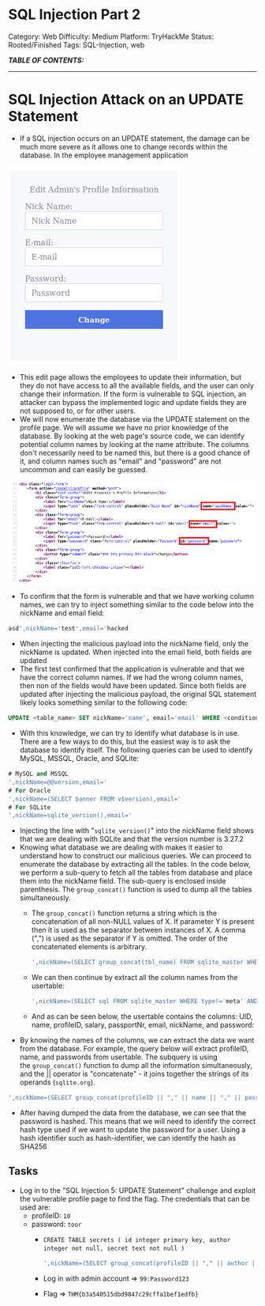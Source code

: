 # SQL Injection Part 2

Category: Web
Difficulty: Medium
Platform: TryHackMe
Status: Rooted/Finished
Tags: SQL-Injection, web

***TABLE OF CONTENTS:***

---

# **SQL Injection Attack on an UPDATE Statement**

- If a SQL injection occurs on an UPDATE statement, the damage can be much more severe as it allows one to change records within the database. In the employee management application

![profile.png](SQL%20Injection%20Part%202%20823ada8f8d6c4dcca401769441cc5b85/profile.png)

- This edit page allows the employees to update their information, but they do not have access to all the available fields, and the user can only change their information. If the form is vulnerable to SQL injection, an attacker can bypass the implemented logic and update fields they are not supposed to, or for other users.
- We will now enumerate the database via the UPDATE statement on the profile page. We will assume we have no prior knowledge of the database. By looking at the web page's source code, we can identify potential column names by looking at the name attribute. The columns don't necessarily need to be named this, but there is a good chance of it, and column names such as "email" and "password" are not uncommon and can easily be guessed.

![sql.png](SQL%20Injection%20Part%202%20823ada8f8d6c4dcca401769441cc5b85/sql.png)

- To confirm that the form is vulnerable and that we have working column names, we can try to inject something similar to the code below into the nickName and email field:

```sql
asd',nickName='test',email='hacked
```

- When injecting the malicious payload into the nickName field, only the nickName is updated. When injected into the email field, both fields are updated
- The first test confirmed that the application is vulnerable and that we have the correct column names. If we had the wrong column names, then non of the fields would have been updated. Since both fields are updated after injecting the malicious payload, the original SQL statement likely looks something similar to the following code:

```sql
UPDATE <table_name> SET nickName='name', email='email' WHERE <condition>
```

- With this knowledge, we can try to identify what database is in use. There are a few ways to do this, but the easiest way is to ask the database to identify itself. The following queries can be used to identify MySQL, MSSQL, Oracle, and SQLite:

```sql
# MySQL and MSSQL
',nickName=@@version,email='
# For Oracle
',nickName=(SELECT banner FROM v$version),email='
# For SQLite
',nickName=sqlite_version(),email='
```

- Injecting the line with "`sqlite_version()`" into the nickName field shows that we are dealing with SQLite and that the version number is 3.27.2
- Knowing what database we are dealing with makes it easier to understand how to construct our malicious queries. We can proceed to enumerate the database by extracting all the tables. In the code below, we perform a sub-query to fetch all the tables from database and place them into the nickName field. The sub-query is enclosed inside parenthesis. The `group_concat()` function is used to dump all the tables simultaneously.
    - The `group_concat()` function returns a string which is the concatenation of all non-NULL values of X. If parameter Y is present then it is used as the separator between instances of X. A comma (",") is used as the separator if Y is omitted. The order of the concatenated elements is arbitrary.
        
        ```sql
        ',nickName=(SELECT group_concat(tbl_name) FROM sqlite_master WHERE type='table' and tbl_name NOT like 'sqlite_%'),email='
        ```
        
    - We can then continue by extract all the column names from the usertable:
        
        ```sql
        ',nickName=(SELECT sql FROM sqlite_master WHERE type!='meta' AND sql NOT NULL AND name ='usertable'),email='
        ```
        
    - And as can be seen below, the usertable contains the columns: UID, name, profileID, salary, passportNr, email, nickName, and password:
- By knowing the names of the columns, we can extract the data we want from the database. For example, the query below will extract profileID, name, and passwords from usertable. The subquery is using the `group_concat()` function to dump all the information simultaneously, and the [||](https://sqlite.org/lang_expr.html#operators) operator is "concatenate" - it joins together the strings of its operands (`sqlite.org`).

```sql
',nickName=(SELECT group_concat(profileID || "," || name || "," || password || ":") from usertable),email='
```

- After having dumped the data from the database, we can see that the password is hashed. This means that we will need to identify the correct hash type used if we want to update the password for a user. Using a hash identifier such as hash-identifier, we can identify the hash as SHA256

## **Tasks**

- Log in to the "SQL Injection 5: UPDATE Statement" challenge and exploit the vulnerable profile page to find the flag. The credentials that can be used are:
    - profileID: `10`
    - password: `toor`
        - `CREATE TABLE secrets ( id integer primary key, author integer not null, secret text not null )`
            
            ```sql
            ',nickName=(SELECT group_concat(profileID || "," || author || "," || secret || ":") from secrets),email='
            ```
            
        - Log in with admin account ⇒ `99:Password123`
        - Flag ⇒ `THM{b3a540515dbd9847c29cffa1bef1edfb}`